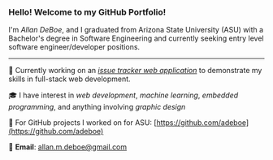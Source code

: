 ### Hello! Welcome to my GitHub Portfolio!
I'm *Allan DeBoe*, and I graduated from Arizona State University (ASU) with a Bachelor's degree in Software Engineering and currently seeking entry level software engineer/developer positions.

---

🔭 Currently working on an [*issue tracker web application*](https://github.com/allandeboe/Focust-Web-App) to demonstrate my skills in full-stack web development.

🎓 I have interest in *web development*, *machine learning*, *embedded programming*, and anything involving *graphic design*

🌱 For GitHub projects I worked on for ASU: [https://github.com/adeboe](https://github.com/adeboe)

💬 **Email**: allan.m.deboe@gmail.com
